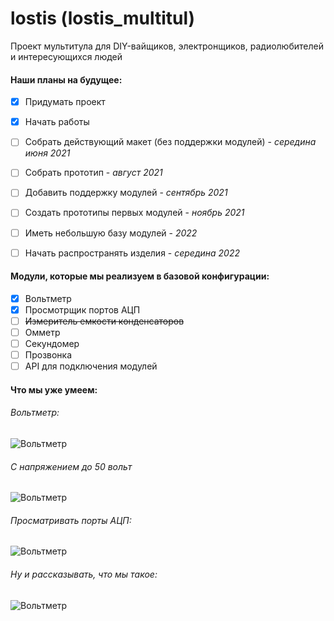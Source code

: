 # lostis (lostis_multitul)
Проект мультитула для DIY-вайщиков, электронщиков, радиолюбителей и интересующихся людей 


#### Наши планы на будущее:
- [X] Придумать проект
- [X] Начать работы
- [ ] Собрать действующий макет (без поддержки модулей) - *середина июня 2021*
- [ ] Собрать прототип - *август 2021*
- [ ] Добавить поддержку модулей - *сентябрь 2021*
- [ ] Создать прототипы первых модулей - *ноябрь 2021*
- [ ] Иметь небольшую базу модулей - *2022*
- [ ] Начать распространять изделия - *середина 2022*


#### Модули, которые мы реализуем в базовой конфигурации:
- [X] Вольтметр
- [X] Просмотрщик портов АЦП
- [ ] ~~Измеритель емкости конденсаторов~~
- [ ] Омметр
- [ ] Секундомер
- [ ] Прозвонка
- [ ] API для подключения модулей

#### Что мы уже умеем:

###### Вольтметр:
![Вольтметр](https://cdn.discordapp.com/attachments/833662529762885652/843085798080249886/IMG_20210515_141914.jpg)

###### С напряжением до 50 вольт
![Вольтметр](https://cdn.discordapp.com/attachments/833662529762885652/843454634202890300/IMG_20210516_144417.jpg)

###### Просматривать порты АЦП:
![Вольтметр](https://cdn.discordapp.com/attachments/833662529762885652/843523299631956039/IMG_20210516_191907.jpg)

###### Ну и рассказывать, что мы такое:
![Вольтметр](https://cdn.discordapp.com/attachments/833662529762885652/843523299949936660/IMG_20210516_191919.jpg)
